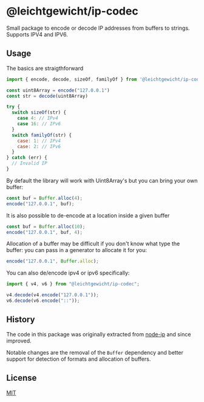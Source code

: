 # @leichtgewicht/ip-codec

Small package to encode or decode IP addresses from buffers to strings.
Supports IPV4 and IPV6.

## Usage

The basics are straigthforward

```js
import { encode, decode, sizeOf, familyOf } from '@leichtgewicht/ip-codec'

const uint8Array = encode("127.0.0.1")
const str = decode(uint8Array)

try {
  switch sizeOf(str) {
    case 4: // IPv4
    case 16: // IPv6
  }
  switch familyOf(str) {
    case: 1: // IPv4
    case: 2: // IPv6
  }
} catch (err) {
  // Invalid IP
}
```

By default the library will work with Uint8Array's but you can bring your own buffer:

```js
const buf = Buffer.alloc(4);
encode("127.0.0.1", buf);
```

It is also possible to de-encode at a location inside a given buffer

```js
const buf = Buffer.alloc(10);
encode("127.0.0.1", buf, 4);
```

Allocation of a buffer may be difficult if you don't know what type the buffer:
you can pass in a generator to allocate it for you:

```js
encode("127.0.0.1", Buffer.alloc);
```

You can also de/encode ipv4 or ipv6 specifically:

```js
import { v4, v6 } from "@leichtgewicht/ip-codec";

v4.decode(v4.encode("127.0.0.1"));
v6.decode(v6.encode("::"));
```

## History

The code in this package was originally extracted from [node-ip](https://github.com/indutny/node-ip) and since improved.

Notable changes are the removal of the `Buffer` dependency and better support for detection of
formats and allocation of buffers.

## License

[MIT](./LICENSE)
